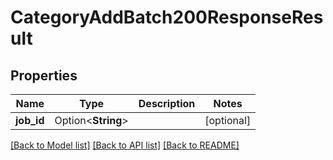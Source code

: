 # CategoryAddBatch200ResponseResult

## Properties

Name | Type | Description | Notes
------------ | ------------- | ------------- | -------------
**job_id** | Option<**String**> |  | [optional]

[[Back to Model list]](../README.md#documentation-for-models) [[Back to API list]](../README.md#documentation-for-api-endpoints) [[Back to README]](../README.md)


